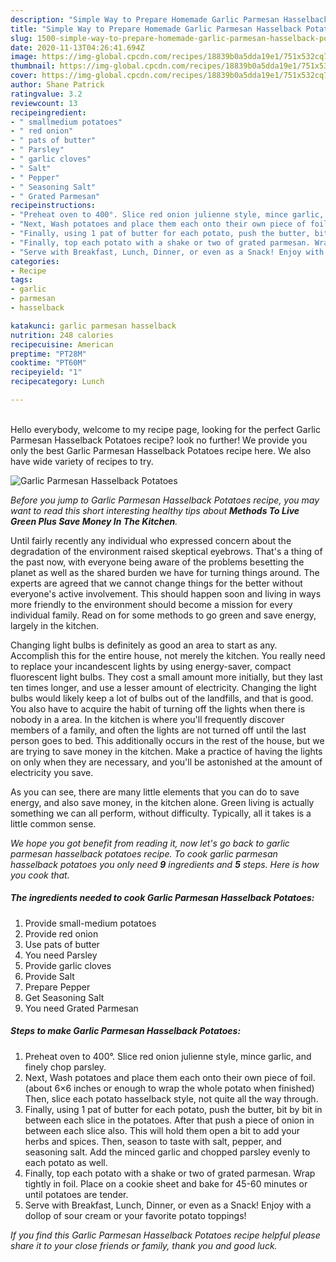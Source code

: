 ```yaml
---
description: "Simple Way to Prepare Homemade Garlic Parmesan Hasselback Potatoes"
title: "Simple Way to Prepare Homemade Garlic Parmesan Hasselback Potatoes"
slug: 1500-simple-way-to-prepare-homemade-garlic-parmesan-hasselback-potatoes
date: 2020-11-13T04:26:41.694Z
image: https://img-global.cpcdn.com/recipes/18839b0a5dda19e1/751x532cq70/garlic-parmesan-hasselback-potatoes-recipe-main-photo.jpg
thumbnail: https://img-global.cpcdn.com/recipes/18839b0a5dda19e1/751x532cq70/garlic-parmesan-hasselback-potatoes-recipe-main-photo.jpg
cover: https://img-global.cpcdn.com/recipes/18839b0a5dda19e1/751x532cq70/garlic-parmesan-hasselback-potatoes-recipe-main-photo.jpg
author: Shane Patrick
ratingvalue: 3.2
reviewcount: 13
recipeingredient:
- " smallmedium potatoes"
- " red onion"
- " pats of butter"
- " Parsley"
- " garlic cloves"
- " Salt"
- " Pepper"
- " Seasoning Salt"
- " Grated Parmesan"
recipeinstructions:
- "Preheat oven to 400°. Slice red onion julienne style, mince garlic, and finely chop parsley."
- "Next, Wash potatoes and place them each onto their own piece of foil. (about 6×6 inches or enough to wrap the whole potato when finished) Then, slice each potato hasselback style, not quite all the way through."
- "Finally, using 1 pat of butter for each potato, push the butter, bit by bit in between each slice in the potatoes. After that push a piece of onion in between each slice also. This will hold them open a bit to add your herbs and spices. Then, season to taste with salt, pepper, and seasoning salt. Add the minced garlic and chopped parsley evenly to each potato as well."
- "Finally, top each potato with a shake or two of grated parmesan. Wrap tightly in foil. Place on a cookie sheet and bake for 45-60 minutes or until potatoes are tender."
- "Serve with Breakfast, Lunch, Dinner, or even as a Snack! Enjoy with a dollop of sour cream or your favorite potato toppings!"
categories:
- Recipe
tags:
- garlic
- parmesan
- hasselback

katakunci: garlic parmesan hasselback 
nutrition: 248 calories
recipecuisine: American
preptime: "PT28M"
cooktime: "PT60M"
recipeyield: "1"
recipecategory: Lunch

---
```

<br>
Hello everybody, welcome to my recipe page, looking for the perfect Garlic Parmesan Hasselback Potatoes recipe? look no further! We provide you only the best Garlic Parmesan Hasselback Potatoes recipe here. We also have wide variety of recipes to try.
<br>


![Garlic Parmesan Hasselback Potatoes](https://img-global.cpcdn.com/recipes/18839b0a5dda19e1/751x532cq70/garlic-parmesan-hasselback-potatoes-recipe-main-photo.jpg)

<i>Before you jump to Garlic Parmesan Hasselback Potatoes recipe, you may want to read this short interesting healthy tips about 
<strong>Methods To Live Green Plus Save Money In The Kitchen</strong>.</i>
</br>

Until fairly recently any individual who expressed concern about the degradation of the environment raised skeptical eyebrows. That's a thing of the past now, with everyone being aware of the problems besetting the planet as well as the shared burden we have for turning things around. The experts are agreed that we cannot change things for the better without everyone's active involvement. This should happen soon and living in ways more friendly to the environment should become a mission for every individual family. Read on for some methods to go green and save energy, largely in the kitchen.

Changing light bulbs is definitely as good an area to start as any. Accomplish this for the entire house, not merely the kitchen. You really need to replace your incandescent lights by using energy-saver, compact fluorescent light bulbs. They cost a small amount more initially, but they last ten times longer, and use a lesser amount of electricity. Changing the light bulbs would likely keep a lot of bulbs out of the landfills, and that is good. You also have to acquire the habit of turning off the lights when there is nobody in a area. In the kitchen is where you'll frequently discover members of a family, and often the lights are not turned off until the last person goes to bed. This additionally occurs in the rest of the house, but we are trying to save money in the kitchen. Make a practice of having the lights on only when they are necessary, and you'll be astonished at the amount of electricity you save.

As you can see, there are many little elements that you can do to save energy, and also save money, in the kitchen alone. Green living is actually something we can all perform, without difficulty. Typically, all it takes is a little common sense.


<i>We hope you got benefit from reading it, now let's go back to garlic parmesan hasselback potatoes recipe. To cook garlic parmesan hasselback potatoes you only need <strong>9</strong> ingredients and <strong>5</strong> steps. Here is how you cook that.
</i>

##### The ingredients needed to cook Garlic Parmesan Hasselback Potatoes:

1. Provide  small-medium potatoes
1. Provide  red onion
1. Use  pats of butter
1. You need  Parsley
1. Provide  garlic cloves
1. Provide  Salt
1. Prepare  Pepper
1. Get  Seasoning Salt
1. You need  Grated Parmesan


##### Steps to make Garlic Parmesan Hasselback Potatoes:

1. Preheat oven to 400°. Slice red onion julienne style, mince garlic, and finely chop parsley.
1. Next, Wash potatoes and place them each onto their own piece of foil. (about 6×6 inches or enough to wrap the whole potato when finished) Then, slice each potato hasselback style, not quite all the way through.
1. Finally, using 1 pat of butter for each potato, push the butter, bit by bit in between each slice in the potatoes. After that push a piece of onion in between each slice also. This will hold them open a bit to add your herbs and spices. Then, season to taste with salt, pepper, and seasoning salt. Add the minced garlic and chopped parsley evenly to each potato as well.
1. Finally, top each potato with a shake or two of grated parmesan. Wrap tightly in foil. Place on a cookie sheet and bake for 45-60 minutes or until potatoes are tender.
1. Serve with Breakfast, Lunch, Dinner, or even as a Snack! Enjoy with a dollop of sour cream or your favorite potato toppings!


<i>If you find this Garlic Parmesan Hasselback Potatoes recipe helpful please share it to your close friends or family, thank you and good luck.</i>
